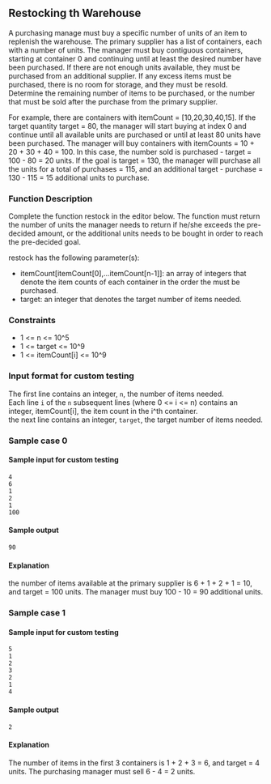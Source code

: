 ## Restocking th Warehouse

A purchasing manage must buy a specific number of units of an item to 
replenish the warehouse. The primary supplier has a list of containers, 
each with a number of units. The manager must buy contiguous containers, 
starting at container 0 and continuing until at least the desired number 
have been purchased. If there are not enough units available, they must be 
purchased from an additional supplier. If any excess items must be purchased,
there is no room for storage, and they must be resold. Determine the 
remaining number of items to be purchased, or the number that must be sold 
after the purchase from the primary supplier.

For example, there are containers with itemCount = [10,20,30,40,15]. If the
target quantity target = 80, the manager will start buying at index 0 and continue
until all available units are purchased or until at least 80 units have been 
purchased. The manager will buy containers with 
itemCounts = 10 + 20 + 30 + 40 = 100. In this case, the number sold is 
purchased - target = 100 - 80 = 20 units. If the goal is target = 130, the 
manager will purchase all the units for a total of purchases = 115, and an 
additional target - purchase = 130 - 115 = 15  additional units to purchase.

### Function Description
Complete the function restock in the editor below. The function must return the 
number of units the manager needs to return if he/she exceeds the pre-decided 
amount, or the additional units needs to be bought in order to reach the 
pre-decided goal.

restock has the following parameter(s):
- itemCount[itemCount[0],...itemCount[n-1]]: an array of integers that denote the
item counts of each container in the order the must be purchased.
- target: an integer that denotes the target number of items needed.

### Constraints
- 1 <= n <= 10^5
- 1 <= target <= 10^9
- 1 <= itemCount[i] <= 10^9

### Input format for custom testing
The first line contains an integer, ```n```, the number of items needed.  
Each line ```i``` of the ```n``` subsequent lines (where 0 <= i <= n) contains
an integer, itemCount[i], the item count in the i^th container.  
the next line contains an integer, ```target```, the target number of items needed.

### Sample case 0

#### Sample input for custom testing
```
4
6
1
2
1
100
```

#### Sample output
```
90
```

#### Explanation
the number of items available at the primary supplier is 6 + 1 + 2 + 1 = 10,
and target = 100 units. The manager must buy 100 - 10 = 90 additional units.

### Sample case 1

#### Sample input for custom testing
```
5
1
2
3
2
1
4
```

#### Sample output
```
2
```

#### Explanation
The number of items in the first 3 containers is 1 + 2 + 3 = 6, and target = 4
units. The purchasing manager must sell 6 - 4 = 2 units.
